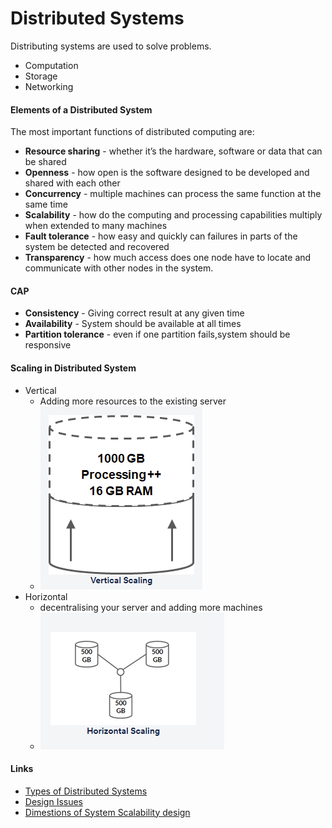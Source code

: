 # Distributed Systems

Distributing systems are used to solve problems.

- Computation
- Storage
- Networking

#### Elements of a Distributed System

The most important functions of distributed computing are:

- **Resource sharing** - whether it’s the hardware, software or data that can be shared
- **Openness** - how open is the software designed to be developed and shared with each other
- **Concurrency** - multiple machines can process the same function at the same time
- **Scalability** - how do the computing and processing capabilities multiply when extended to many machines
- **Fault tolerance** - how easy and quickly can failures in parts of the system be detected and recovered
- **Transparency** - how much access does one node have to locate and communicate with other nodes in the system.

#### CAP

- **Consistency** - Giving correct result at any given time
- **Availability** - System should be available at all times
- **Partition tolerance** - even if one partition fails,system should be responsive

#### Scaling in Distributed System

- Vertical
  - Adding more resources to the existing server
  - ![Vertical Scaling](/SystemDesign/hld/Images/VerticalScaling.png)
- Horizontal
  - decentralising your server and adding more machines
  - ![Horizontal Scaling](/SystemDesign/hld/Images/HorizontalScaling.png)

#### Links

- [Types of Distributed Systems](https://www.confluent.io/learn/distributed-systems/)
- [Design Issues](https://www.geeksforgeeks.org/design-issues-of-distributed-system/)
- [Dimestions of System Scalability design](https://medium.com/@Pointnity_Network/three-dimensions-of-distributed-system-scalability-design-8e0319163c8d#:~:text=Scalability%20is%20an%20important%20indicator,two%20aspects%3A%20hardware%20and%20software)
